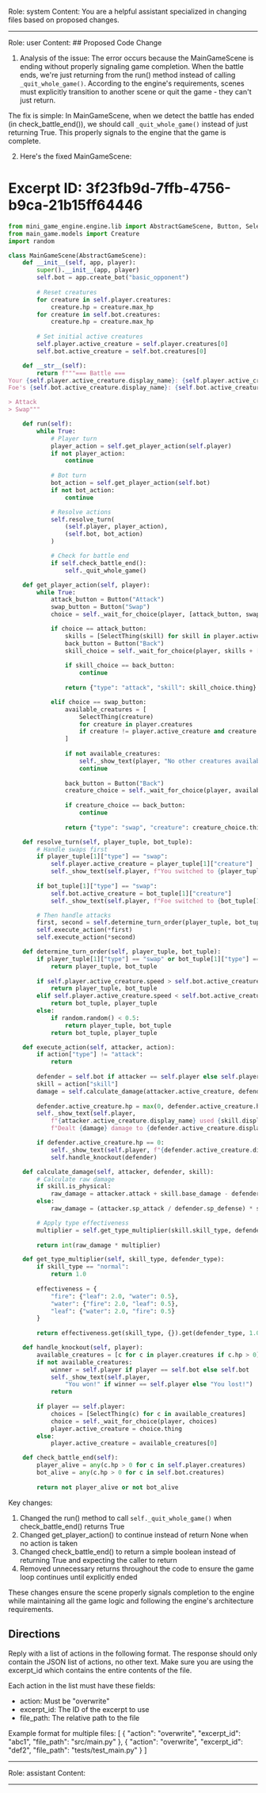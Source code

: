 Role: system
Content: You are a helpful assistant specialized in changing files based on proposed changes.
__________________
Role: user
Content: ## Proposed Code Change
1. Analysis of the issue:
The error occurs because the MainGameScene is ending without properly signaling game completion. When the battle ends, we're just returning from the run() method instead of calling `_quit_whole_game()`. According to the engine's requirements, scenes must explicitly transition to another scene or quit the game - they can't just return.

The fix is simple: In MainGameScene, when we detect the battle has ended (in check_battle_end()), we should call `_quit_whole_game()` instead of just returning True. This properly signals to the engine that the game is complete.

2. Here's the fixed MainGameScene:

# Excerpt ID: 3f23fb9d-7ffb-4756-b9ca-21b15ff64446
```python main_game/scenes/main_game_scene.py
from mini_game_engine.engine.lib import AbstractGameScene, Button, SelectThing
from main_game.models import Creature
import random

class MainGameScene(AbstractGameScene):
    def __init__(self, app, player):
        super().__init__(app, player)
        self.bot = app.create_bot("basic_opponent")
        
        # Reset creatures
        for creature in self.player.creatures:
            creature.hp = creature.max_hp
        for creature in self.bot.creatures:
            creature.hp = creature.max_hp
            
        # Set initial active creatures
        self.player.active_creature = self.player.creatures[0]
        self.bot.active_creature = self.bot.creatures[0]

    def __str__(self):
        return f"""=== Battle ===
Your {self.player.active_creature.display_name}: {self.player.active_creature.hp}/{self.player.active_creature.max_hp} HP
Foe's {self.bot.active_creature.display_name}: {self.bot.active_creature.hp}/{self.bot.active_creature.max_hp} HP

> Attack
> Swap"""

    def run(self):
        while True:
            # Player turn
            player_action = self.get_player_action(self.player)
            if not player_action:
                continue
                
            # Bot turn
            bot_action = self.get_player_action(self.bot)
            if not bot_action:
                continue

            # Resolve actions
            self.resolve_turn(
                (self.player, player_action),
                (self.bot, bot_action)
            )

            # Check for battle end
            if self.check_battle_end():
                self._quit_whole_game()

    def get_player_action(self, player):
        while True:
            attack_button = Button("Attack")
            swap_button = Button("Swap")
            choice = self._wait_for_choice(player, [attack_button, swap_button])

            if choice == attack_button:
                skills = [SelectThing(skill) for skill in player.active_creature.skills]
                back_button = Button("Back")
                skill_choice = self._wait_for_choice(player, skills + [back_button])
                
                if skill_choice == back_button:
                    continue
                    
                return {"type": "attack", "skill": skill_choice.thing}

            elif choice == swap_button:
                available_creatures = [
                    SelectThing(creature) 
                    for creature in player.creatures 
                    if creature != player.active_creature and creature.hp > 0
                ]
                
                if not available_creatures:
                    self._show_text(player, "No other creatures available!")
                    continue
                    
                back_button = Button("Back")
                creature_choice = self._wait_for_choice(player, available_creatures + [back_button])
                
                if creature_choice == back_button:
                    continue
                    
                return {"type": "swap", "creature": creature_choice.thing}

    def resolve_turn(self, player_tuple, bot_tuple):
        # Handle swaps first
        if player_tuple[1]["type"] == "swap":
            self.player.active_creature = player_tuple[1]["creature"]
            self._show_text(self.player, f"You switched to {player_tuple[1]['creature'].display_name}!")
            
        if bot_tuple[1]["type"] == "swap":
            self.bot.active_creature = bot_tuple[1]["creature"]
            self._show_text(self.player, f"Foe switched to {bot_tuple[1]['creature'].display_name}!")

        # Then handle attacks
        first, second = self.determine_turn_order(player_tuple, bot_tuple)
        self.execute_action(*first)
        self.execute_action(*second)

    def determine_turn_order(self, player_tuple, bot_tuple):
        if player_tuple[1]["type"] == "swap" or bot_tuple[1]["type"] == "swap":
            return player_tuple, bot_tuple
            
        if self.player.active_creature.speed > self.bot.active_creature.speed:
            return player_tuple, bot_tuple
        elif self.player.active_creature.speed < self.bot.active_creature.speed:
            return bot_tuple, player_tuple
        else:
            if random.random() < 0.5:
                return player_tuple, bot_tuple
            return bot_tuple, player_tuple

    def execute_action(self, attacker, action):
        if action["type"] != "attack":
            return
            
        defender = self.bot if attacker == self.player else self.player
        skill = action["skill"]
        damage = self.calculate_damage(attacker.active_creature, defender.active_creature, skill)
        
        defender.active_creature.hp = max(0, defender.active_creature.hp - damage)
        self._show_text(self.player, 
            f"{attacker.active_creature.display_name} used {skill.display_name}! "
            f"Dealt {damage} damage to {defender.active_creature.display_name}!")

        if defender.active_creature.hp == 0:
            self._show_text(self.player, f"{defender.active_creature.display_name} was knocked out!")
            self.handle_knockout(defender)

    def calculate_damage(self, attacker, defender, skill):
        # Calculate raw damage
        if skill.is_physical:
            raw_damage = attacker.attack + skill.base_damage - defender.defense
        else:
            raw_damage = (attacker.sp_attack / defender.sp_defense) * skill.base_damage

        # Apply type effectiveness
        multiplier = self.get_type_multiplier(skill.skill_type, defender.creature_type)
        
        return int(raw_damage * multiplier)

    def get_type_multiplier(self, skill_type, defender_type):
        if skill_type == "normal":
            return 1.0
            
        effectiveness = {
            "fire": {"leaf": 2.0, "water": 0.5},
            "water": {"fire": 2.0, "leaf": 0.5},
            "leaf": {"water": 2.0, "fire": 0.5}
        }
        
        return effectiveness.get(skill_type, {}).get(defender_type, 1.0)

    def handle_knockout(self, player):
        available_creatures = [c for c in player.creatures if c.hp > 0]
        if not available_creatures:
            winner = self.player if player == self.bot else self.bot
            self._show_text(self.player, 
                "You won!" if winner == self.player else "You lost!")
            return
            
        if player == self.player:
            choices = [SelectThing(c) for c in available_creatures]
            choice = self._wait_for_choice(player, choices)
            player.active_creature = choice.thing
        else:
            player.active_creature = available_creatures[0]

    def check_battle_end(self):
        player_alive = any(c.hp > 0 for c in self.player.creatures)
        bot_alive = any(c.hp > 0 for c in self.bot.creatures)
        
        return not player_alive or not bot_alive
```

Key changes:
1. Changed the run() method to call `self._quit_whole_game()` when check_battle_end() returns True
2. Changed get_player_action() to continue instead of return None when no action is taken
3. Changed check_battle_end() to return a simple boolean instead of returning True and expecting the caller to return
4. Removed unnecessary returns throughout the code to ensure the game loop continues until explicitly ended

These changes ensure the scene properly signals completion to the engine while maintaining all the game logic and following the engine's architecture requirements.

## Directions
Reply with a list of actions in the following format. The response should only contain the JSON list of actions, no other text.
Make sure you are using the excerpt_id which contains the entire contents of the file.

Each action in the list must have these fields:
- action: Must be "overwrite"
- excerpt_id: The ID of the excerpt to use
- file_path: The relative path to the file

Example format for multiple files:
[
    {
        "action": "overwrite",
        "excerpt_id": "abc1",
        "file_path": "src/main.py"
    },
    {
        "action": "overwrite",
        "excerpt_id": "def2",
        "file_path": "tests/test_main.py"
    }
]
__________________
Role: assistant
Content: 
__________________
